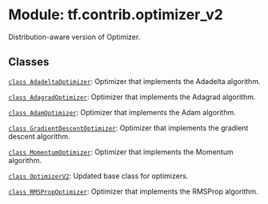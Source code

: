 <div itemscope itemtype="http://developers.google.com/ReferenceObject">
<meta itemprop="name" content="tf.contrib.optimizer_v2" />
<meta itemprop="path" content="Stable" />
</div>

# Module: tf.contrib.optimizer_v2

Distribution-aware version of Optimizer.

## Classes

[`class AdadeltaOptimizer`](../../tf/contrib/optimizer_v2/AdadeltaOptimizer.md): Optimizer that implements the Adadelta algorithm.

[`class AdagradOptimizer`](../../tf/contrib/optimizer_v2/AdagradOptimizer.md): Optimizer that implements the Adagrad algorithm.

[`class AdamOptimizer`](../../tf/contrib/optimizer_v2/AdamOptimizer.md): Optimizer that implements the Adam algorithm.

[`class GradientDescentOptimizer`](../../tf/contrib/optimizer_v2/GradientDescentOptimizer.md): Optimizer that implements the gradient descent algorithm.

[`class MomentumOptimizer`](../../tf/contrib/optimizer_v2/MomentumOptimizer.md): Optimizer that implements the Momentum algorithm.

[`class OptimizerV2`](../../tf/contrib/optimizer_v2/OptimizerV2.md): Updated base class for optimizers.

[`class RMSPropOptimizer`](../../tf/contrib/optimizer_v2/RMSPropOptimizer.md): Optimizer that implements the RMSProp algorithm.

